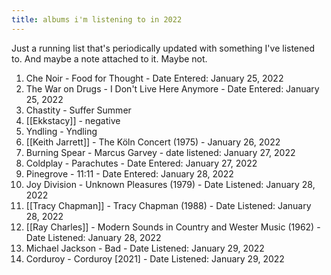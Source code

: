 ```yaml
---
title: albums i'm listening to in 2022
---
```


Just a running list that's periodically updated with something I've listened to. And maybe a note attached to it. Maybe not.

1. Che Noir - Food for Thought - Date Entered: January 25, 2022
2. The War on Drugs - I Don't Live Here Anymore - Date Entered: January 25, 2022
3. Chastity - Suffer Summer
4. [[Ekkstacy]] - negative
5. Yndling - Yndling
6. [[Keith Jarrett]] - The Köln Concert (1975) - January 26, 2022
7. Burning Spear - Marcus Garvey - date listened: January 27, 2022
1. Coldplay - Parachutes  - Date Entered: January 27, 2022
1. Pinegrove - 11:11  - Date Entered: January 28, 2022
1. Joy Division - Unknown Pleasures (1979) - Date Listened: January 28, 2022
1. [[Tracy Chapman]] - Tracy Chapman (1988)  - Date Listened: January 28, 2022
1. [[Ray Charles]] - Modern Sounds in Country and Wester Music (1962) - Date Listened: January 28, 2022
1. Michael Jackson - Bad  - Date Listened: January 29, 2022
1. Corduroy - Corduroy [2021] - Date Listened: January 29, 2022
